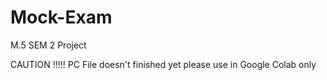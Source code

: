 # Mock-Exam
M.5 SEM 2 Project



CAUTION !!!!!
PC File doesn't finished yet please use in Google Colab only 
